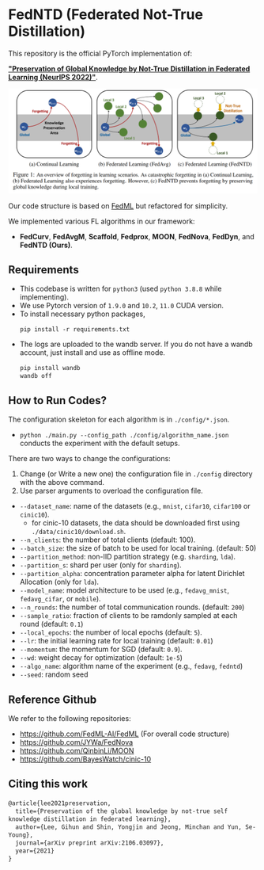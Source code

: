 # FedNTD (Federated Not-True Distillation)

This repository is the official PyTorch implementation of:

[**"Preservation of Global Knowledge by Not-True Distillation in Federated Learning (NeurIPS 2022)"**](https://arxiv.org/abs/2106.03097).

<img src="./assets/fedntd.png" width="1200"/>

Our code structure is based on [FedML](https://doc.fedml.ai/) but refactored for simplicity.

We implemented various FL algorithms in our framework: 
- **FedCurv**, **FedAvgM**, **Scaffold**, **Fedprox**, **MOON**, **FedNova**, **FedDyn**, and **FedNTD (Ours)**.

## Requirements

- This codebase is written for `python3` (used `python 3.8.8` while implementing).
- We use Pytorch version of `1.9.0` and `10.2`, `11.0` CUDA version.
- To install necessary python packages,  
    ```
    pip install -r requirements.txt
    ```
- The logs are uploaded to the wandb server. If you do not have a wandb account, just install and use as offline mode. 
  ```
  pip install wandb
  wandb off
  ```

## How to Run Codes?

The configuration skeleton for each algorithm is in `./config/*.json`. 
- `python ./main.py --config_path ./config/algorithm_name.json` conducts the experiment with the default setups.

There are two ways to change the configurations:
1. Change (or Write a new one) the configuration file in `./config` directory with the above command.
2. Use parser arguments to overload the configuration file.
- `--dataset_name`: name of the datasets (e.g., `mnist`, `cifar10`, `cifar100` or `cinic10`).
  - for cinic-10 datasets, the data should be downloaded first using `./data/cinic10/download.sh`.
- `--n_clients`: the number of total clients (default: 100).
- `--batch_size`: the size of batch to be used for local training. (default: 50)
- `--partition_method`: non-IID partition strategy (e.g. `sharding`, `lda`).
- `--partition_s`: shard per user (only for `sharding`).
- `--partition_alpha`: concentration parameter alpha for latent Dirichlet Allocation (only for `lda`).
- `--model_name`: model architecture to be used (e.g., `fedavg_mnist`, `fedavg_cifar`, or `mobile`).
- `--n_rounds`: the number of total communication rounds. (default: `200`)
- `--sample_ratio`: fraction of clients to be ramdonly sampled at each round (default: `0.1`)
- `--local_epochs`: the number of local epochs (default: `5`).
- `--lr`: the initial learning rate for local training (default: `0.01`)
- `--momentum`: the momentum for SGD (default: `0.9`).
- `--wd`: weight decay for optimization (default: `1e-5`)
- `--algo_name`: algorithm name of the experiment (e.g., `fedavg`, `fedntd`)
- `--seed`: random seed


## Reference Github

We refer to the following repositories:
- https://github.com/FedML-AI/FedML (For overall code structure)
- https://github.com/JYWa/FedNova
- https://github.com/QinbinLi/MOON
- https://github.com/BayesWatch/cinic-10


## Citing this work

```
@article{lee2021preservation,
  title={Preservation of the global knowledge by not-true self knowledge distillation in federated learning},
  author={Lee, Gihun and Shin, Yongjin and Jeong, Minchan and Yun, Se-Young},
  journal={arXiv preprint arXiv:2106.03097},
  year={2021}
}
```
